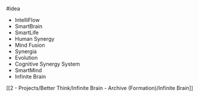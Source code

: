 #idea 

- IntelliFlow
- SmartBrain
- SmartLife
- Human Synergy
- Mind Fusion
- Synergia
- Evolution
- Cognitive Synergy System
- SmartMind
- Infinite Brain

[[2 - Projects/Better Think/Infinite Brain - Archive (Formation)/Infinite Brain]]
